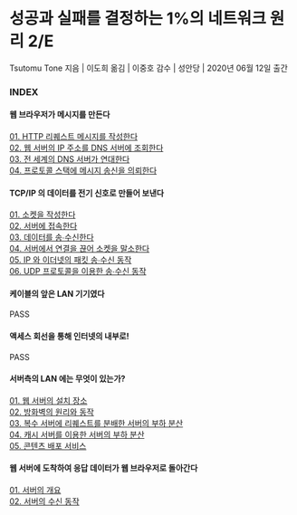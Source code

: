 # 성공과 실패를 결정하는 1%의 네트워크 원리 2/E

Tsutomu Tone 지음 | 이도희 옮김 | 이중호 감수 | 성안당 | 2020년 06월 12일 출간

### INDEX

#### 웹 브라우저가 메시지를 만든다
[01. HTTP 리퀘스트 메시지를 작성한다](https://github.com/oh29oh29/read-and-learn/tree/master/books/how-networks-work-2nd/Chapter01Story01.md)  
[02. 웹 서버의 IP 주소를 DNS 서버에 조회한다](https://github.com/oh29oh29/read-and-learn/tree/master/books/how-networks-work-2nd/Chapter01Story02.md)  
[03. 전 세계의 DNS 서버가 연대한다](https://github.com/oh29oh29/read-and-learn/tree/master/books/how-networks-work-2nd/Chapter01Story03.md)  
[04. 프로토콜 스택에 메시지 송신을 의뢰한다](https://github.com/oh29oh29/read-and-learn/tree/master/books/how-networks-work-2nd/Chapter01Story04.md)  

#### TCP/IP 의 데이터를 전기 신호로 만들어 보낸다
[01. 소켓을 작성한다](https://github.com/oh29oh29/read-and-learn/tree/master/books/how-networks-work-2nd/Chapter02Story01.md)  
[02. 서버에 접속한다](https://github.com/oh29oh29/read-and-learn/tree/master/books/how-networks-work-2nd/Chapter02Story02.md)  
[03. 데이터를 송∙수신한다](https://github.com/oh29oh29/read-and-learn/tree/master/books/how-networks-work-2nd/Chapter02Story03.md)  
[04. 서버에서 연결을 끊어 소켓을 말소한다](https://github.com/oh29oh29/read-and-learn/tree/master/books/how-networks-work-2nd/Chapter02Story04.md)  
[05. IP 와 이더넷의 패킷 송∙수신 동작](https://github.com/oh29oh29/read-and-learn/tree/master/books/how-networks-work-2nd/Chapter02Story05.md)  
[06. UDP 프로토콜을 이용한 송∙수신 동작](https://github.com/oh29oh29/read-and-learn/tree/master/books/how-networks-work-2nd/Chapter02Story06.md)  

#### 케이블의 앞은 LAN 기기였다
PASS

#### 액세스 회선을 통해 인터넷의 내부로!
PASS

#### 서버측의 LAN 에는 무엇이 있는가?
[01. 웹 서버의 설치 장소](https://github.com/oh29oh29/read-and-learn/tree/master/books/how-networks-work-2nd/Chapter05Story01.md)  
[02. 방화벽의 원리와 동작](https://github.com/oh29oh29/read-and-learn/tree/master/books/how-networks-work-2nd/Chapter05Story02.md)  
[03. 복수 서버에 리퀘스트를 분배한 서버의 부하 분산](https://github.com/oh29oh29/read-and-learn/tree/master/books/how-networks-work-2nd/Chapter05Story03.md)  
[04. 캐시 서버를 이용한 서버의 부하 분산](https://github.com/oh29oh29/read-and-learn/tree/master/books/how-networks-work-2nd/Chapter05Story04.md)  
[05. 콘텐츠 배포 서비스](https://github.com/oh29oh29/read-and-learn/tree/master/books/how-networks-work-2nd/Chapter05Story05.md)  

#### 웹 서버에 도착하여 응답 데이터가 웹 브라우저로 돌아간다
[01. 서버의 개요](https://github.com/oh29oh29/read-and-learn/tree/master/books/how-networks-work-2nd/Chapter06Story01.md)  
[02. 서버의 수신 동작](https://github.com/oh29oh29/read-and-learn/tree/master/books/how-networks-work-2nd/Chapter06Story02.md)  
